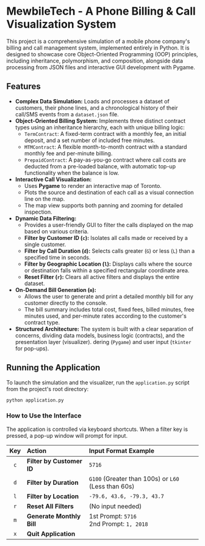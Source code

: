 # MewbileTech - A Phone Billing & Call Visualization System

This project is a comprehensive simulation of a mobile phone company's billing and call management system, implemented entirely in Python. It is designed to showcase core Object-Oriented Programming (OOP) principles, including inheritance, polymorphism, and composition, alongside data processing from JSON files and interactive GUI development with Pygame.

## Features

*   **Complex Data Simulation:** Loads and processes a dataset of customers, their phone lines, and a chronological history of their call/SMS events from a `dataset.json` file.
*   **Object-Oriented Billing System:** Implements three distinct contract types using an inheritance hierarchy, each with unique billing logic:
    *   `TermContract`: A fixed-term contract with a monthly fee, an initial deposit, and a set number of included free minutes.
    *   `MTMContract`: A flexible month-to-month contract with a standard monthly fee and per-minute billing.
    *   `PrepaidContract`: A pay-as-you-go contract where call costs are deducted from a pre-loaded balance, with automatic top-up functionality when the balance is low.
*   **Interactive Call Visualization:**
    *   Uses **Pygame** to render an interactive map of Toronto.
    *   Plots the source and destination of each call as a visual connection line on the map.
    *   The map view supports both panning and zooming for detailed inspection.
*   **Dynamic Data Filtering:**
    *   Provides a user-friendly GUI to filter the calls displayed on the map based on various criteria.
    *   **Filter by Customer ID (`c`):** Isolates all calls made or received by a single customer.
    *   **Filter by Call Duration (`d`):** Selects calls greater (`G`) or less (`L`) than a specified time in seconds.
    *   **Filter by Geographic Location (`l`):** Displays calls where the source or destination falls within a specified rectangular coordinate area.
    *   **Reset Filter (`r`):** Clears all active filters and displays the entire dataset.
*   **On-Demand Bill Generation (`m`):**
    *   Allows the user to generate and print a detailed monthly bill for any customer directly to the console.
    *   The bill summary includes total cost, fixed fees, billed minutes, free minutes used, and per-minute rates according to the customer's contract type.
*   **Structured Architecture:** The system is built with a clear separation of concerns, dividing data models, business logic (contracts), and the presentation layer (visualizer).
dering (`Pygame`) and user input (`tkinter` for pop-ups).

## Running the Application

To launch the simulation and the visualizer, run the `application.py` script from the project's root directory:

```sh
python application.py
```

### How to Use the Interface

The application is controlled via keyboard shortcuts. When a filter key is pressed, a pop-up window will prompt for input.

| Key | Action                    | Input Format Example                                     |
|:---:|:--------------------------|:---------------------------------------------------------|
| `c` | **Filter by Customer ID** | `5716`                                                   |
| `d` | **Filter by Duration**    | `G100` (Greater than 100s) or `L60` (Less than 60s)       |
| `l` | **Filter by Location**    | `-79.6, 43.6, -79.3, 43.7`                               |
| `r` | **Reset All Filters**     | (No input needed)                                        |
| `m` | **Generate Monthly Bill** | 1st Prompt: `5716`<br>2nd Prompt: `1, 2018`            |
| `x` | **Quit Application**      |                                                          |

